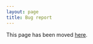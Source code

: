 ```yaml
---
layout: page
title: Bug report
---
```


This page has been moved [here](/documentation/documentation/bugreport.html).
